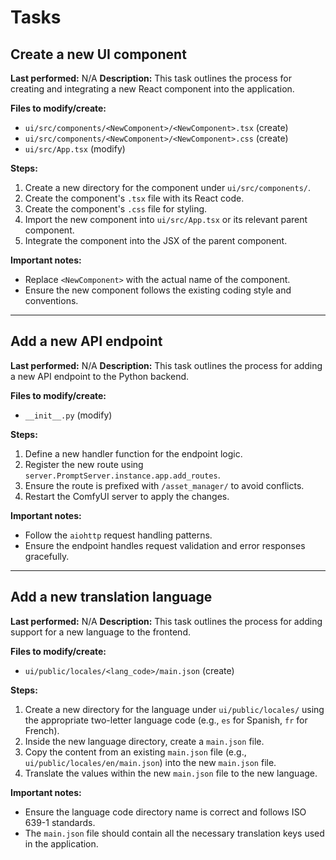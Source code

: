# Tasks

## Create a new UI component
**Last performed:** N/A
**Description:** This task outlines the process for creating and integrating a new React component into the application.

**Files to modify/create:**
- `ui/src/components/<NewComponent>/<NewComponent>.tsx` (create)
- `ui/src/components/<NewComponent>/<NewComponent>.css` (create)
- `ui/src/App.tsx` (modify)

**Steps:**
1.  Create a new directory for the component under `ui/src/components/`.
2.  Create the component's `.tsx` file with its React code.
3.  Create the component's `.css` file for styling.
4.  Import the new component into `ui/src/App.tsx` or its relevant parent component.
5.  Integrate the component into the JSX of the parent component.

**Important notes:**
- Replace `<NewComponent>` with the actual name of the component.
- Ensure the new component follows the existing coding style and conventions.

---

## Add a new API endpoint
**Last performed:** N/A
**Description:** This task outlines the process for adding a new API endpoint to the Python backend.

**Files to modify/create:**
- `__init__.py` (modify)

**Steps:**
1.  Define a new handler function for the endpoint logic.
2.  Register the new route using `server.PromptServer.instance.app.add_routes`.
3.  Ensure the route is prefixed with `/asset_manager/` to avoid conflicts.
4.  Restart the ComfyUI server to apply the changes.

**Important notes:**
- Follow the `aiohttp` request handling patterns.
- Ensure the endpoint handles request validation and error responses gracefully.

---

## Add a new translation language
**Last performed:** N/A
**Description:** This task outlines the process for adding support for a new language to the frontend.

**Files to modify/create:**
- `ui/public/locales/<lang_code>/main.json` (create)

**Steps:**
1.  Create a new directory for the language under `ui/public/locales/` using the appropriate two-letter language code (e.g., `es` for Spanish, `fr` for French).
2.  Inside the new language directory, create a `main.json` file.
3.  Copy the content from an existing `main.json` file (e.g., `ui/public/locales/en/main.json`) into the new `main.json` file.
4.  Translate the values within the new `main.json` file to the new language.

**Important notes:**
- Ensure the language code directory name is correct and follows ISO 639-1 standards.
- The `main.json` file should contain all the necessary translation keys used in the application.